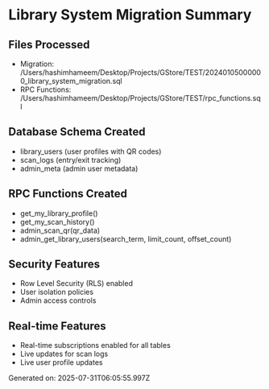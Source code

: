 # Library System Migration Summary

## Files Processed
- Migration: /Users/hashimhameem/Desktop/Projects/GStore/TEST/20240105000000_library_system_migration.sql
- RPC Functions: /Users/hashimhameem/Desktop/Projects/GStore/TEST/rpc_functions.sql

## Database Schema Created
- library_users (user profiles with QR codes)
- scan_logs (entry/exit tracking)
- admin_meta (admin user metadata)

## RPC Functions Created
- get_my_library_profile()
- get_my_scan_history()
- admin_scan_qr(qr_data)
- admin_get_library_users(search_term, limit_count, offset_count)

## Security Features
- Row Level Security (RLS) enabled
- User isolation policies
- Admin access controls

## Real-time Features
- Real-time subscriptions enabled for all tables
- Live updates for scan logs
- Live user profile updates

Generated on: 2025-07-31T06:05:55.997Z
